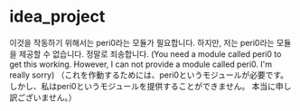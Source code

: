 # idea_project
이것을 작동하기 위해서는 peri0라는 모듈가 필요합니다. 하지만, 저는 peri0라는 모듈을 제공할 수 없습니다.
정말로 죄송합니다.
(You need a module called peri0 to get this working. However, I can not provide a module called peri0.
I'm really sorry)
（これを作動するためには、peri0というモジュールが必要です。しかし、私はperi0というモジュールを提供することができません。
本当に申し訳ございません。）
